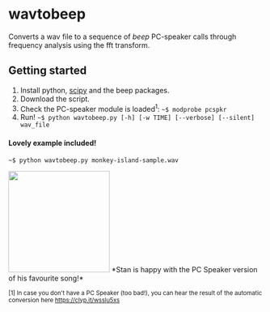 # wavtobeep
Converts a wav file to a sequence of *beep* PC-speaker calls through frequency analysis using the fft transform.

## Getting started

1. Install python, [scipy](https://pypi.python.org/pypi/scipy) and the beep packages.
2. Download the script.
3. Check the PC-speaker module is loaded<sup>1</sup>:
    `~$ modprobe pcspkr`
4. Run!
    `~$ python wavtobeep.py [-h] [-w TIME] [--verbose] [--silent] wav_file`
 
#### Lovely example included!

 `~$ python wavtobeep.py monkey-island-sample.wav`
 
 <img src="http://25.media.tumblr.com/tumblr_l2x51ruzhE1qbpj1fo1_400.gif" height="200" />
 *Stan is happy with the PC Speaker version of his favourite song!*
 
<sup>[1] In case you don't have a PC Speaker (too bad!), you can hear the result of the automatic conversion here https://clyp.it/wsslu5xs</sup>

